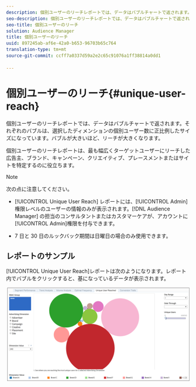 ```yaml
---
description: 個別ユーザーのリーチレポートでは、データはバブルチャートで返されます。それぞれのバブルは、選択したディメンションの個別ユーザー数に正比例したサイズになっています。バブルが大きいほど、リーチが大きくなります。個別ユーザーのリーチレポートは、最も幅広くターゲットユーザーにリーチした広告主、ブランド、キャンペーン、クリエイティブ、プレースメントまたはサイトを特定するのに役立ちます。
seo-description: 個別ユーザーのリーチレポートでは、データはバブルチャートで返されます。それぞれのバブルは、選択したディメンションの個別ユーザー数に正比例したサイズになっています。バブルが大きいほど、リーチが大きくなります。個別ユーザーのリーチレポートは、最も幅広くターゲットユーザーにリーチした広告主、ブランド、キャンペーン、クリエイティブ、プレースメントまたはサイトを特定するのに役立ちます。
seo-title: 個別ユーザーのリーチ
solution: Audience Manager
title: 個別ユーザーのリーチ
uuid: 897245ab-af6e-42a0-b653-96703b65c764
translation-type: tm+mt
source-git-commit: ccff7a0337d59a2e2c65c91076a1ff38814a0dd1

---
```



# 個別ユーザーのリーチ{#unique-user-reach}

個別ユーザーのリーチレポートでは、データはバブルチャートで返されます。それぞれのバブルは、選択したディメンションの個別ユーザー数に正比例したサイズになっています。バブルが大きいほど、リーチが大きくなります。

個別ユーザーのリーチレポートは、最も幅広くターゲットユーザーにリーチした広告主、ブランド、キャンペーン、クリエイティブ、プレースメントまたはサイトを特定するのに役立ちます。

>[!NOTE]
>
>次の点に注意してください。
>
>* [!UICONTROL Unique User Reach] レポートには、[!UICONTROL Admin]権限レベルのユーザーの情報のみが表示されます。[!DNL Audience Manager] の担当のコンサルタントまたはカスタマーケアが、アカウントに [!UICONTROL Admin]権限を付与できます。
   >
   >
* 7 日と 30 日のルックバック期間は日曜日の場合のみ使用できます。


## レポートのサンプル

[!UICONTROL Unique User Reach]レポートは次のようになります。レポート内でバブルをクリックすると、基になっているデータが表示されます。

![](assets/unique-user-reach.png)
